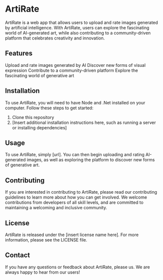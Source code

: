# ArtiRate

ArtiRate is a web app that allows users to upload and rate images generated by artificial intelligence. With ArtiRate, users can explore the fascinating world of AI-generated art, while also contributing to a community-driven platform that celebrates creativity and innovation.

## Features

Upload and rate images generated by AI
Discover new forms of visual expression
Contribute to a community-driven platform
Explore the fascinating world of generative art

## Installation

To use ArtiRate, you will need to have Node and .Net installed on your computer. Follow these steps to get started:

1. Clone this repository
2. [Insert additional installation instructions here, such as running a server or installing dependencies]

## Usage

To use ArtiRate, simply [url]. You can then begin uploading and rating AI-generated images, as well as exploring the platform to discover new forms of generative art.

## Contributing

If you are interested in contributing to ArtiRate, please read our contributing guidelines to learn more about how you can get involved. We welcome contributions from developers of all skill levels, and are committed to maintaining a welcoming and inclusive community.

## License

ArtiRate is released under the [insert license name here]. For more information, please see the LICENSE file.

## Contact

If you have any questions or feedback about ArtiRate, please us. We are always happy to hear from our users!
